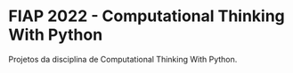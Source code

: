 # FIAP 2022 - Computational Thinking With Python

Projetos da disciplina de Computational Thinking With Python.
